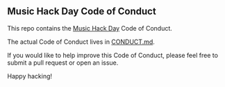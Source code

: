 Music Hack Day Code of Conduct
------------------------------

This repo contains the [Music Hack Day](http://www.musichackday.org/) Code of Conduct.

The actual Code of Conduct lives in [CONDUCT.md](https://github.com/musichackday/MHD-Conduct/blob/master/CONDUCT.md).

If you would like to help improve this Code of Conduct, please feel free to submit a pull request or open an issue.


Happy hacking!
